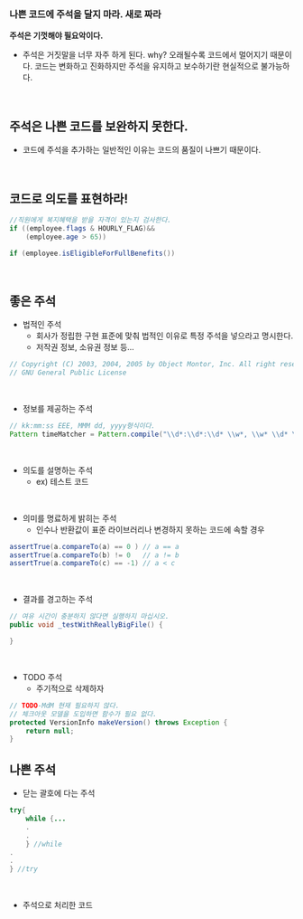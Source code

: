 ### 나쁜 코드에 주석을 달지 마라. 새로 짜라

**주석은 기껏해야 필요악이다.**
- 주석은 거짓말을 너무 자주 하게 된다. 
why? 오래될수록 코드에서 멀어지기 때문이다. 코드는 변화하고 진화하지만 주석을 유지하고 보수하기란 현실적으로 불가능하다.

<br>

## 주석은 나쁜 코드를 보완하지 못한다.

- 코드에 주석을 추가하는 일반적인 이유는 코드의 품질이 나쁘기 때문이다.

<br>

## 코드로 의도를 표현하라!

```java
//직원에게 복지혜택을 받을 자격이 있는지 검사한다.
if ((employee.flags & HOURLY_FLAG)&&
	(employee.age > 65))
```
```java
if (employee.isEligibleForFullBenefits())
```
<br>

## 좋은 주석

- 법적인 주석
	- 회사가 정립한 구현 표준에 맞춰 법적인 이유로 특정 주석을 넣으라고 명시한다.
	- 저작권 정보, 소유권 정보 등...
```java
// Copyright (C) 2003, 2004, 2005 by Object Montor, Inc. All right reserved.
// GNU General Public License
```
<br>

- 정보를 제공하는 주석
```java
// kk:mm:ss EEE, MMM dd, yyyy형식이다.
Pattern timeMatcher = Pattern.compile("\\d*:\\d*:\\d* \\w*, \\w* \\d* \\d*");
```
<br>

- 의도를 설명하는 주석
	- ex) 테스트 코드
<br>

- 의미를 명료하게 밝히는 주석
	- 인수나 반환값이 표준 라이브러리나 변경하지 못하는 코드에 속할 경우  
```java
assertTrue(a.compareTo(a) == 0 ) // a == a
assertTrue(a.compareTo(b) != 0   // a != b
assertTrue(a.compareTo(c) == -1) // a < c
```
<br>

- 결과를 경고하는 주석
```java
// 여유 시간이 충분하지 않다면 실행하지 마십시오.
public void _testWithReallyBigFile() {

}
```
<br>

- TODO 주석
	- 주기적으로 삭제하자
```java
// TODO-MdM 현재 필요하지 않다.
// 체크아웃 모델을 도입하면 함수가 필요 없다.
protected VersionInfo makeVersion() throws Exception {
    return null;
}
```

## 나쁜 주석

- 닫는 괄호에 다는 주석
```java
try{
	while {...
	.
	.
	} //while
.
.
} //try
```
<br>

- 주석으로 처리한 코드
